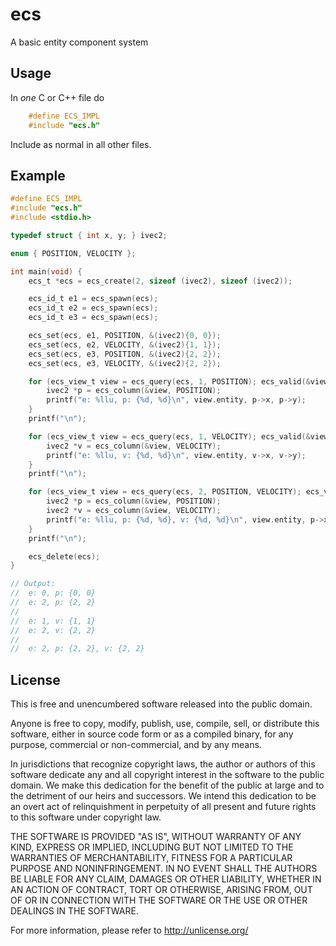 # ecs
A basic entity component system

## Usage
In *one* C or C++ file do
```c
    #define ECS_IMPL
    #include "ecs.h"
```
Include as normal in all other files.

## Example
```c
#define ECS_IMPL
#include "ecs.h"
#include <stdio.h>

typedef struct { int x, y; } ivec2;

enum { POSITION, VELOCITY };

int main(void) {
    ecs_t *ecs = ecs_create(2, sizeof (ivec2), sizeof (ivec2));

    ecs_id_t e1 = ecs_spawn(ecs);
    ecs_id_t e2 = ecs_spawn(ecs);
    ecs_id_t e3 = ecs_spawn(ecs);

    ecs_set(ecs, e1, POSITION, &(ivec2){0, 0});
    ecs_set(ecs, e2, VELOCITY, &(ivec2){1, 1});
    ecs_set(ecs, e3, POSITION, &(ivec2){2, 2});
    ecs_set(ecs, e3, VELOCITY, &(ivec2){2, 2});

    for (ecs_view_t view = ecs_query(ecs, 1, POSITION); ecs_valid(&view); ecs_next(&view)) {
        ivec2 *p = ecs_column(&view, POSITION);
        printf("e: %llu, p: {%d, %d}\n", view.entity, p->x, p->y);
    }
    printf("\n");

    for (ecs_view_t view = ecs_query(ecs, 1, VELOCITY); ecs_valid(&view); ecs_next(&view)) {
        ivec2 *v = ecs_column(&view, VELOCITY);
        printf("e: %llu, v: {%d, %d}\n", view.entity, v->x, v->y);
    }
    printf("\n");

    for (ecs_view_t view = ecs_query(ecs, 2, POSITION, VELOCITY); ecs_valid(&view); ecs_next(&view)) {
        ivec2 *p = ecs_column(&view, POSITION);
        ivec2 *v = ecs_column(&view, VELOCITY);
        printf("e: %llu, p: {%d, %d}, v: {%d, %d}\n", view.entity, p->x, p->y, v->x, v->y);
    }
    printf("\n");

    ecs_delete(ecs);
}

// Output:
//  e: 0, p: {0, 0}
//  e: 2, p: {2, 2}
//
//  e: 1, v: {1, 1}
//  e: 2, v: {2, 2}
//
//  e: 2, p: {2, 2}, v: {2, 2}
```

## License
This is free and unencumbered software released into the public domain.

Anyone is free to copy, modify, publish, use, compile, sell, or
distribute this software, either in source code form or as a compiled
binary, for any purpose, commercial or non-commercial, and by any
means.

In jurisdictions that recognize copyright laws, the author or authors
of this software dedicate any and all copyright interest in the
software to the public domain. We make this dedication for the benefit
of the public at large and to the detriment of our heirs and
successors. We intend this dedication to be an overt act of
relinquishment in perpetuity of all present and future rights to this
software under copyright law.

THE SOFTWARE IS PROVIDED "AS IS", WITHOUT WARRANTY OF ANY KIND,
EXPRESS OR IMPLIED, INCLUDING BUT NOT LIMITED TO THE WARRANTIES OF
MERCHANTABILITY, FITNESS FOR A PARTICULAR PURPOSE AND NONINFRINGEMENT.
IN NO EVENT SHALL THE AUTHORS BE LIABLE FOR ANY CLAIM, DAMAGES OR
OTHER LIABILITY, WHETHER IN AN ACTION OF CONTRACT, TORT OR OTHERWISE,
ARISING FROM, OUT OF OR IN CONNECTION WITH THE SOFTWARE OR THE USE OR
OTHER DEALINGS IN THE SOFTWARE.

For more information, please refer to <http://unlicense.org/>
